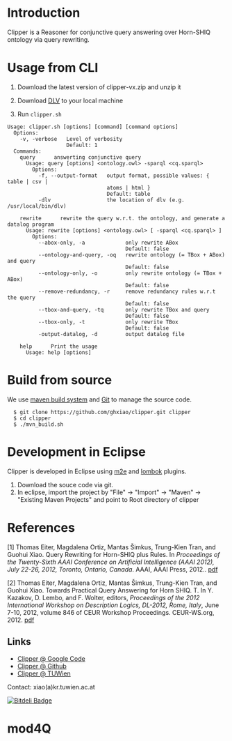 # Introduction 

Clipper is a Reasoner for conjunctive query answering over Horn-SHIQ ontology via query rewriting. 

# Usage from CLI

1. Download the latest version of clipper-vx.zip and unzip it

3. Download [DLV](http://www.dlvsystem.com/dlvsystem/index.php/DLV) to your local machine

3. Run `clipper.sh` 

```
Usage: clipper.sh [options] [command] [command options]
  Options:
    -v, -verbose   Level of verbosity
                   Default: 1
  Commands:
    query      answerting conjunctive query
      Usage: query [options] <ontology.owl> -sparql <cq.sparql>    
        Options:
          -f, --output-format   output format, possible values: { table | csv |
                                atoms | html }
                                Default: table
          -dlv                  the location of dlv (e.g. /usr/local/bin/dlv)

    rewrite      rewrite the query w.r.t. the ontology, and generate a datalog program
      Usage: rewrite [options] <ontology.owl> [ -sparql <cq.sparql> ]       
        Options:
          --abox-only, -a             only rewrite ABox
                                      Default: false
          --ontology-and-query, -oq   rewrite ontology (= TBox + ABox) and query
                                      Default: false
          --ontology-only, -o         only rewrite ontology (= TBox + ABox)
                                      Default: false
          --remove-redundancy, -r     remove redundancy rules w.r.t the query
                                      Default: false
          --tbox-and-query, -tq       only rewrite TBox and query
                                      Default: false
          --tbox-only, -t             only rewrite TBox
                                      Default: false
          -output-datalog, -d         output datalog file 

    help      Print the usage
      Usage: help [options]
```

# Build from source 
We use [maven build system](http://maven.apache.org) and [Git](http://git-scm.com) to manage the source code.

	  $ git clone https://github.com/ghxiao/clipper.git clipper
	  $ cd clipper
	  $ ./mvn_build.sh
	  
# Development in Eclipse

Clipper is developed in Eclipse using [m2e](http://eclipse.org/m2e/)
and [lombok](http://projectlombok.org/) plugins.

1. Download the souce code via git.
2. In eclipse, import the project by "File" -> "Import" -> "Maven" ->
   "Existing Maven Projects" and point to Root directory of clipper


# References

[1] Thomas Eiter, Magdalena Ortiz, Mantas Šimkus, Trung-Kien Tran, and Guohui Xiao. 
Query Rewriting for Horn-SHIQ plus Rules. In
_Proceedings of the Twenty-Sixth AAAI Conference on Artificial
Intelligence (AAAI 2012), July 22-26, 2012, Toronto, Ontario, Canada_.
AAAI, AAAI Press, 2012.. [pdf](http://www.kr.tuwien.ac.at/staff/xiao/pub/2012/eostx2012-aaai-hshiq.pdf)

[2] Thomas Eiter, Magdalena Ortiz, Mantas Šimkus, Trung-Kien Tran, and
Guohui Xiao. Towards Practical Query Answering for Horn SHIQ. T.
In Y. Kazakov, D. Lembo, and F.
Wolter, editors, _Proceedings of the 2012 International Workshop on
Description Logics, DL-2012, Rome, Italy_, June 7-10, 2012, volume 846
of CEUR Workshop Proceedings. CEUR-WS.org, 2012. [pdf](http://www.kr.tuwien.ac.at/staff/xiao/pub/2012/eostx2012-dl-hshiq.pdf)




## Links 

* [Clipper @ Google Code](http://code.google.com/p/clipper-reasoner)
* [Clipper @ Github](https://github.com/ghxiao/clipper)
* [Clipper @ TUWien](http://www.kr.tuwien.ac.at/research/systems/clipper/index.html)

Contact: xiao(a)kr.tuwien.ac.at

[![Bitdeli Badge](https://d2weczhvl823v0.cloudfront.net/ghxiao/clipper/trend.png)](https://bitdeli.com/free "Bitdeli Badge")
# mod4Q
